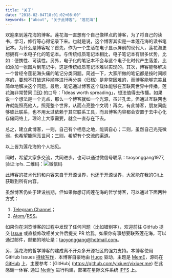 ```yaml
---
title: "关于"
date: "2018-02-04T18:01:02+08:00"
keywords: ["about", "关于此博客", "莲花海"]
---
```



欢迎来到莲花海的博客。莲花海一直想有个自己像样点的博客，为了将自己的读书，学习，修行等心得记录下来。也就是说，这个博客其实是一本莲花海的读书笔记本。为什么是博客呢？首先，作为一个生活在电子显示屏前的现代人，莲花海更想拥有一本电子化的笔记本。与传统纸质笔记本相比，电子笔记本有很多优势，比如：便携性、可读性。另外，电子化的笔记本不会与这个电子化时代产生落差，比如添加一张图片到笔记中，这是传统纸质笔记本难以实现的。其次，博客能够解决一个曾经令莲花海头痛的笔记分类问题。简述一下，大家所做的笔记都是按时间顺序的，要想不打破这种顺序进行再分类（归档）是非常困难的，而博客能够完美且简单地解决这个问题。最后，笔记通过博客这个载体能够在互联网世界中传播。莲花海非常赞同 [TED](https://www.ted.com/) 的口号：「Ideas worth spreading」，想法值得去传播。如果说一个想法是一个光点，那么一个博客就如一个光源，虽非孔孟，但通过互联网也许就能照亮他人，照亮整个世界，从而点亮整个文明！再次，有此博客，朋友间能够彼此联系，也不用太过依赖于其它联系工具，而且博客内容都会安置于去中心化存储网络上，理论上大家需要，就会一直存在下去。

总之，建立此博客，一则，自己有个栖息之地，能调自心；二则，虽然自己光亮微弱，也希望能照亮世间；三则，希望有个交流的渠道。

以上皆为莲花海的个人拙见。


同时，希望大家多交流，共同进步。也可以通过微信号联系：taoyonggang1977,验证:ipfs.
二维码：![微信码](https://gateway.360tai.cn/ipfs/QmaR79HWP5Kf6n8r98QvRtb9eG9PYTHaMCHcpSjvLmzEXL)


此博客的技术代码和内容来自于开源世界，也还于开源世界，大家能在我的Git上获取到所有内容。

虽然博客仍处于建设初期，但如果你想订阅莲花海的哲学博客，可以通过下面两种方式：

1. [Telegram Channel](https://t.me/TaoSimon)；
2. <a href="/atom.xml" target="_blank">Atom</a>╱<a href="/rss.xml" target="_blank">RSS</a>。

如果你在浏览博客的过程中发现了任何问题（比如错别字），欢迎前往 GitHub 提交 [Issue](https://github.com/taoyonggang/360tai/issues) 或直接修改相关文件后提交 PR 给我。如果你有事想要联系莲花海，可以通过邮件，邮箱的地址是：<a href="mailto:taoyonggang@hotmail.com" target="_blank">taoyonggang@hotmail.com</a>。

另，莲花海的哲学博客的建成离不开众多开源社区的强力支持。本博客使用 GitHub Issues [持续写作](https://io-oi.me/tech/continuous-writing-with-github-issues/)，本博客自豪地由 [Hugo](https://gohugo.io/) 驱动，主题是 [MemE](https://github.com/reuixiy/hugo-theme-meme)，源码在 [GitHub](https://github.com/taoyonggang/360tai) 上，主要参考：[GitHub] (https://github.com/yixiuer/yixiuer.me) 在此感谢一休客. 通过 [Netlify](https://www.netlify.com/) 进行构建，部署在星际文件系统 [IPFS](https://ipfs.io/) 上。
